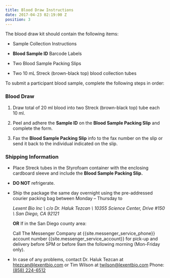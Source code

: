 ```yaml
---
title: Blood Draw Instructions
date: 2017-04-23 02:19:00 Z
position: 3
---
```


The blood draw kit should contain the following items:

* Sample Collection Instructions

* **Blood Sample ID** Barcode Labels

* Two Blood Sample Packing Slips

* Two 10 mL Streck (brown-black top) blood collection tubes

To submit a participant blood sample, complete the following steps in order:

### Blood Draw

1. Draw total of 20 ml blood into two Streck (brown-black top) tube each 10 ml.

2. Peel and adhere the **Sample ID** on the **Blood Sample Packing Slip** and complete the form.

3. Fax the **Blood Sample Packing Slip** info to the fax number on the slip or send it back to the individual indicated on the slip.

### **Shipping Information**

* Place Streck tubes in the Styrofoam container with the enclosing cardboard sleeve and include the **Blood Sample Packing Slip.**

* **DO NOT** refrigerate.

* Ship the package the same day overnight using the pre-addressed courier packing bag between Monday – Thursday to

  *Lexent Bio Inc \\
  c/o Dr. Haluk Tezcan \\
  10355 Science Center, Drive #150 \\
  San Diego, CA 92121*

  **OR** If in the San Diego county area:

  Call The Messenger Company at {{site.messenger_service_phone}} account number {{site.messenger_service_account}} for pick-up and delivery before 5PM or before 9am the following morning (Mon-Friday only).

* In case of any problems, contact Dr. Haluk Tezcan at [htezcan@lexentbio.com](mailto:htezcan@lexentbio.com) or
  Tim Wilson at [twilson@lexentbio.com](mailto:twilson@lexentbio.com)
  Phone: [(858) 224-6512](tel:(858)%20224-6512)